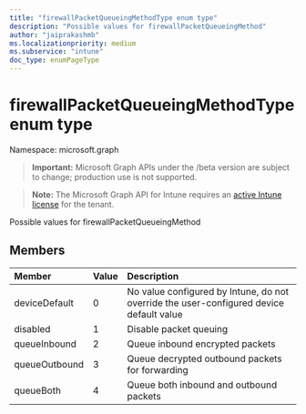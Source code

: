 ```yaml
---
title: "firewallPacketQueueingMethodType enum type"
description: "Possible values for firewallPacketQueueingMethod"
author: "jaiprakashmb"
ms.localizationpriority: medium
ms.subservice: "intune"
doc_type: enumPageType
---
```


# firewallPacketQueueingMethodType enum type

Namespace: microsoft.graph
> **Important:** Microsoft Graph APIs under the /beta version are subject to change; production use is not supported.

> **Note:** The Microsoft Graph API for Intune requires an [active Intune license](https://go.microsoft.com/fwlink/?linkid=839381) for the tenant.


Possible values for firewallPacketQueueingMethod

## Members
|Member|Value|Description|
|:---|:---|:---|
|deviceDefault|0|No value configured by Intune, do not override the user-configured device default value|
|disabled|1|Disable packet queuing|
|queueInbound|2|Queue inbound encrypted packets|
|queueOutbound|3|Queue decrypted outbound packets for forwarding|
|queueBoth|4|Queue both inbound and outbound packets|
